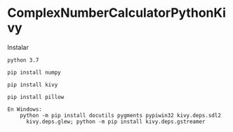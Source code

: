 # ComplexNumberCalculatorPythonKivy

Instalar 

    python 3.7
    
    pip install numpy

    pip install kivy

    pip install pillow

    En Windows:
        python -m pip install docutils pygments pypiwin32 kivy.deps.sdl2
          kivy.deps.glew; python -m pip install kivy.deps.gstreamer
